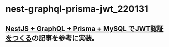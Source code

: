 # nest-graphql-prisma-jwt_220131

## [NestJS + GraphQL + Prisma + MySQL でJWT認証をつくる](https://zenn.dev/mseto/articles/nest-graphql-prisma)の記事を参考に実装。


